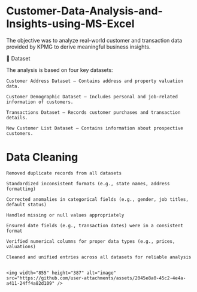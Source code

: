 # Customer-Data-Analysis-and-Insights-using-MS-Excel

The objective was to analyze real-world customer and transaction data provided by KPMG to derive meaningful business insights.

📁 Dataset

The analysis is based on four key datasets:

    Customer Address Dataset – Contains address and property valuation data.

    Customer Demographic Dataset – Includes personal and job-related information of customers.

    Transactions Dataset – Records customer purchases and transaction details.

    New Customer List Dataset – Contains information about prospective customers.


# Data Cleaning 

    Removed duplicate records from all datasets

    Standardized inconsistent formats (e.g., state names, address formatting)

    Corrected anomalies in categorical fields (e.g., gender, job titles, default status)

    Handled missing or null values appropriately

    Ensured date fields (e.g., transaction dates) were in a consistent format

    Verified numerical columns for proper data types (e.g., prices, valuations)

    Cleaned and unified entries across all datasets for reliable analysis


    <img width="855" height="387" alt="image" src="https://github.com/user-attachments/assets/2045e8a0-45c2-4e4a-a411-24ff4a82d109" />

